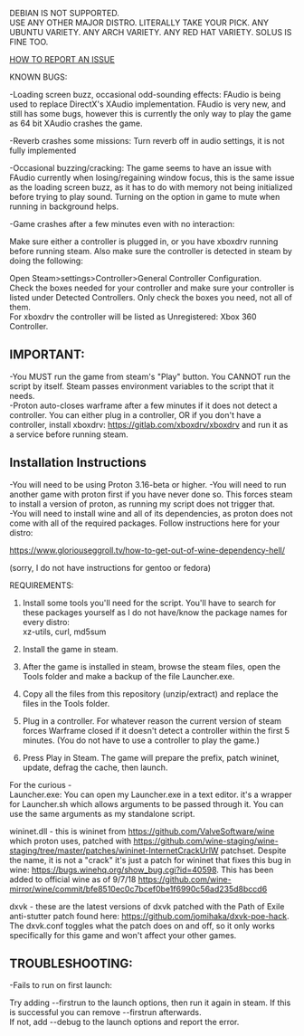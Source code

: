 DEBIAN IS NOT SUPPORTED.  
USE ANY OTHER MAJOR DISTRO. LITERALLY TAKE YOUR PICK. ANY UBUNTU VARIETY. ANY ARCH VARIETY. ANY RED HAT VARIETY. SOLUS IS FINE TOO.  

[HOW TO REPORT AN ISSUE](https://gitlab.com/GloriousEggroll/warframe-linux/wikis/how-to-report-an-issue)

KNOWN BUGS:  

-Loading screen buzz, occasional odd-sounding effects: FAudio is being used to replace DirectX's XAudio implementation. FAudio is very new, and still has some bugs, however this is currently the only way to play the game as 64 bit XAudio crashes the game.  

-Reverb crashes some missions: Turn reverb off in audio settings, it is not fully implemented  

-Occasional buzzing/cracking: The game seems to have an issue with FAudio currently when losing/regaining window focus, this is the same issue as the loading screen buzz, as it has to do with memory not being initialized before trying to play sound. Turning on the option in game to mute when running in background helps.  

-Game crashes after a few minutes even with no interaction:  

Make sure either a controller is plugged in, or you have xboxdrv running before running steam. Also make sure the controller is detected in steam by doing the following:  

Open Steam>settings>Controller>General Controller Configuration.  
Check the boxes needed for your controller and make sure your controller is listed under Detected Controllers. Only check the boxes you need, not all of them.  
For xboxdrv the controller will be listed as Unregistered: Xbox 360 Controller.  

## IMPORTANT:
-You MUST run the game from steam's "Play" button. You CANNOT run the script by itself. Steam passes environment variables to the script that it needs.  
-Proton auto-closes warframe after a few minutes if it does not detect a controller. You can either plug in a controller, OR if you don't have a controller, install xboxdrv: https://gitlab.com/xboxdrv/xboxdrv and run it as a service before running steam.  

## Installation Instructions  

-You will need to be using Proton 3.16-beta or higher.
-You will need to run another game with proton first if you have never done so. This forces steam to install a version of proton, as running my script does not trigger that.  
-You will need to install wine and all of its dependencies, as proton does not come with all of the required packages. Follow instructions here for your distro:  

https://www.gloriouseggroll.tv/how-to-get-out-of-wine-dependency-hell/  

(sorry, I do not have instructions for gentoo or fedora)  

REQUIREMENTS:  

1. Install some tools you'll need for the script. You'll have to search for these packages yourself as I do not have/know the package names for every distro:  
xz-utils, curl, md5sum  

2. Install the game in steam.  

3. After the game is installed in steam, browse the steam files, open the Tools folder and make a backup of the file Launcher.exe.

4. Copy all the files from this repository (unzip/extract) and replace the files in the Tools folder.

5. Plug in a controller. For whatever reason the current version of steam forces Warframe closed if it doesn't detect a controller within the first 5 minutes. (You do not have to use a controller to play the game.)

6. Press Play in Steam.  The game will prepare the prefix, patch wininet, update, defrag the cache, then launch.


For the curious -  
Launcher.exe: You can open my Launcher.exe in a text editor. it's a wrapper for Launcher.sh which allows arguments to be passed through it. You can use the same arguments as my standalone script.  

wininet.dll - this is wininet from https://github.com/ValveSoftware/wine which proton uses, patched with https://github.com/wine-staging/wine-staging/tree/master/patches/wininet-InternetCrackUrlW patchset. Despite the name, it is not a "crack" it's just a patch for wininet that fixes this bug in wine:
https://bugs.winehq.org/show_bug.cgi?id=40598. This has been added to official wine as of 9/7/18 https://github.com/wine-mirror/wine/commit/bfe8510ec0c7bcef0be1f6990c56ad235d8bccd6   

dxvk - these are the latest versions of dxvk patched with the Path of Exile anti-stutter patch found here:
https://github.com/jomihaka/dxvk-poe-hack. The dxvk.conf toggles what the patch does on and off, so it only works specifically for this game and won't affect your other games.


## TROUBLESHOOTING:
-Fails to run on first launch:  

Try adding --firstrun to the launch options, then run it again in steam. If this is successful you can remove --firstrun afterwards.  
If not, add --debug to the launch options and report the error.  

